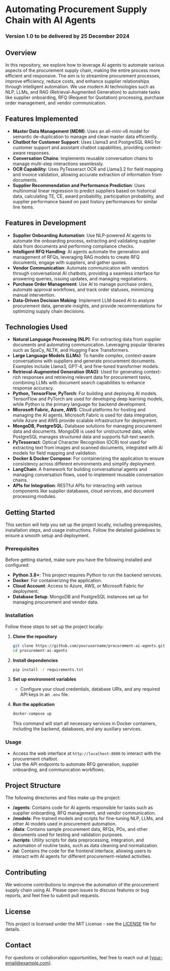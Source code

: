 # Automating Procurement Supply Chain with AI Agents

### Version 1.0 to be delivered by 25 December 2024

## Overview

In this repository, we explore how to leverage AI agents to automate various aspects of the procurement supply chain, making the entire process more efficient and responsive. The aim is to streamline procurement processes, improve efficiency, reduce costs, and enhance supplier relationships through intelligent automation. We use modern AI technologies such as NLP, LLMs, and RAG (Retrieval-Augmented Generation) to automate tasks like supplier onboarding, RFQ (Request for Quotation) processing, purchase order management, and vendor communication.

## Features Implemented

- **Master Data Management (MDM)**: Uses an all-mini-v6 model for semantic de-duplication to manage and clean master data efficiently.
- **Chatbot for Customer Support**: Uses Llama3 and PostgreSQL RAG for customer support and assistant chatbot capabilities, providing context-aware responses.
- **Conversation Chains**: Implements reusable conversation chains to manage multi-step interactions seamlessly.
- **OCR Capability**: Uses PyTesseract OCR and Llama3.2 for field mapping and invoice validation, allowing accurate extraction of information from documents.
- **Supplier Recommendation and Performance Prediction**: Uses multinomial linear regression to predict suppliers based on historical data, calculating TE, CE, award probability, participation probability, and supplier performance based on past history performances for similar line items.

## Features in Development

- **Supplier Onboarding Automation**: Use NLP-powered AI agents to automate the onboarding process, extracting and validating supplier data from documents and performing compliance checks.
- **Intelligent RFQ Handling**: AI agents automate the generation and management of RFQs, leveraging RAG models to create RFQ documents, engage with suppliers, and gather quotes.
- **Vendor Communication**: Automate communication with vendors through conversational AI chatbots, providing a seamless interface for answering queries, issuing updates, and managing negotiations.
- **Purchase Order Management**: Use AI to manage purchase orders, automate approval workflows, and track order statuses, minimizing manual intervention.
- **Data-Driven Decision Making**: Implement LLM-based AI to analyze procurement data, generate insights, and provide recommendations for optimizing supply chain decisions.

## Technologies Used

- **Natural Language Processing (NLP)**: For extracting data from supplier documents and automating communication. Leveraging popular libraries such as SpaCy, NLTK, and Hugging Face Transformers.
- **Large Language Models (LLMs)**: To handle complex, context-aware conversations with suppliers and generate procurement documents. Examples include Llama3, GPT-4, and fine-tuned transformer models.
- **Retrieval-Augmented Generation (RAG)**: Used for generating context-rich responses and retrieving relevant data for procurement tasks, combining LLMs with document search capabilities to enhance response accuracy.
- **Python, TensorFlow, PyTorch**: For building and deploying AI models. TensorFlow and PyTorch are used for developing deep learning models, while Python is the primary language for backend development.
- **Microsoft Fabric, Azure, AWS**: Cloud platforms for hosting and managing the AI agents. Microsoft Fabric is used for data integration, while Azure and AWS provide scalable infrastructure for deployment.
- **MongoDB, PostgreSQL**: Database solutions for managing procurement data and documents. MongoDB is used for unstructured data, while PostgreSQL manages structured data and supports full-text search.
- **PyTesseract**: Optical Character Recognition (OCR) tool used for extracting text from images and scanned documents, integrated with AI models for field mapping and validation.
- **Docker & Docker Compose**: For containerizing the application to ensure consistency across different environments and simplify deployment.
- **LangChain**: A framework for building conversational agents and managing conversation flows, used to implement reusable conversation chains.
- **APIs for Integration**: RESTful APIs for interacting with various components like supplier databases, cloud services, and document processing modules.
## Getting Started

This section will help you set up the project locally, including prerequisites, installation steps, and usage instructions. Follow the detailed guidelines to ensure a smooth setup and deployment.

### Prerequisites

Before getting started, make sure you have the following installed and configured:
- **Python 3.8+**: This project requires Python to run the backend services.
- **Docker**: For containerizing the application.
- **Cloud Account**: Access to Azure, AWS, or Microsoft Fabric for deployment.
- **Database Setup**: MongoDB and PostgreSQL instances set up for managing procurement and vendor data.

### Installation

Follow these steps to set up the project locally:
1. **Clone the repository**
   ```sh
   git clone https://github.com/yourusername/procurement-ai-agents.git
   cd procurement-ai-agents
   ```

2. **Install dependencies**
   ```sh
   pip install -r requirements.txt
   ```

3. **Set up environment variables**
   - Configure your cloud credentials, database URIs, and any required API keys in an `.env` file.

4. **Run the application**
   ```sh
   docker-compose up
   ```
   This command will start all necessary services in Docker containers, including the backend, databases, and any auxiliary services.

### Usage

- Access the web interface at `http://localhost:8000` to interact with the procurement chatbot.
- Use the API endpoints to automate RFQ generation, supplier onboarding, and communication workflows.

## Project Structure

The following directories and files make up the project:
- **/agents**: Contains code for AI agents responsible for tasks such as supplier onboarding, RFQ management, and vendor communication.
- **/models**: Pre-trained models and scripts for fine-tuning NLP, LLMs, and other AI models used in procurement automation.
- **/data**: Contains sample procurement data, RFQs, POs, and other documents used for testing and validation purposes.
- **/scripts**: Utility scripts for data preprocessing, integration, and automation of routine tasks, such as data cleaning and normalization.
- **/ui**: Contains the code for the frontend interface, allowing users to interact with AI agents for different procurement-related activities.

## Contributing

We welcome contributions to improve the automation of the procurement supply chain using AI. Please open issues to discuss features or bug reports, and feel free to submit pull requests.

## License

This project is licensed under the MIT License - see the [LICENSE](LICENSE) file for details.

## Contact

For questions or collaboration opportunities, feel free to reach out at [your-email@example.com].



